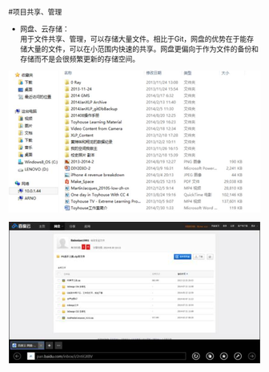 #项目共享、管理

* 网盘、云存储：   
用于文件共享、管理，可以存储大量文件。相比于Git，网盘的优势在于能存储大量的文件，可以在小范围内快速的共享。网盘更偏向于作为文件的备份和存储而不是会很频繁更新的存储空间。

![0](assets/digitized_tools/file_management/00.jpg)

![0](assets/digitized_tools/file_management/01.jpg)